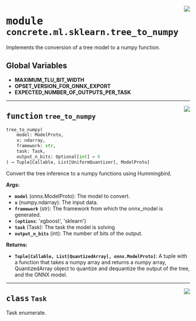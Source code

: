 <!-- markdownlint-disable -->

<a href="https://github.com/zama-ai/concrete-ml/blob/release/0.4.x/src/concrete/ml/sklearn/tree_to_numpy.py#L0"><img align="right" style="float:right;" src="https://img.shields.io/badge/-source-cccccc?style=flat-square"></a>

# <kbd>module</kbd> `concrete.ml.sklearn.tree_to_numpy`

Implements the conversion of a tree model to a numpy function.

## **Global Variables**

- **MAXIMUM_TLU_BIT_WIDTH**
- **OPSET_VERSION_FOR_ONNX_EXPORT**
- **EXPECTED_NUMBER_OF_OUTPUTS_PER_TASK**

______________________________________________________________________

<a href="https://github.com/zama-ai/concrete-ml/blob/release/0.4.x/src/concrete/ml/sklearn/tree_to_numpy.py#L43"><img align="right" style="float:right;" src="https://img.shields.io/badge/-source-cccccc?style=flat-square"></a>

## <kbd>function</kbd> `tree_to_numpy`

```python
tree_to_numpy(
    model: ModelProto,
    x: ndarray,
    framework: str,
    task: Task,
    output_n_bits: Optional[int] = 8
) → Tuple[Callable, List[UniformQuantizer], ModelProto]
```

Convert the tree inference to a numpy functions using Hummingbird.

**Args:**

- <b>`model`</b> (onnx.ModelProto):  The model to convert.
- <b>`x`</b> (numpy.ndarray):  The input data.
- <b>`framework`</b> (str):  The framework from which the onnx_model is generated.
- <b>`(options`</b>:  'xgboost', 'sklearn')
- <b>`task`</b> (Task):  The task the model is solving
- <b>`output_n_bits`</b> (int):  The number of bits of the output.

**Returns:**

- <b>`Tuple[Callable, List[QuantizedArray], onnx.ModelProto]`</b>:  A tuple with a function that takes a  numpy array and returns a numpy array, QuantizedArray object to quantize and dequantize  the output of the tree, and the ONNX model.

______________________________________________________________________

<a href="https://github.com/zama-ai/concrete-ml/blob/release/0.4.x/src/concrete/ml/sklearn/tree_to_numpy.py#L33"><img align="right" style="float:right;" src="https://img.shields.io/badge/-source-cccccc?style=flat-square"></a>

## <kbd>class</kbd> `Task`

Task enumerate.
